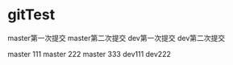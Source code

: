 # gitTest
master第一次提交
master第二次提交
dev第一次提交
dev第二次提交


master 111
master 222
master 333
dev111
dev222